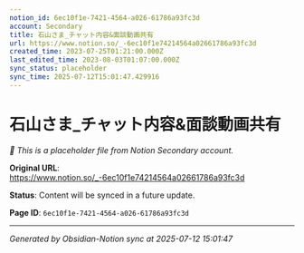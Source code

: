 ```yaml
---
notion_id: 6ec10f1e-7421-4564-a026-61786a93fc3d
account: Secondary
title: 石山さま_チャット内容&面談動画共有
url: https://www.notion.so/_-6ec10f1e74214564a02661786a93fc3d
created_time: 2023-07-25T01:21:00.000Z
last_edited_time: 2023-08-03T01:07:00.000Z
sync_status: placeholder
sync_time: 2025-07-12T15:01:47.429916
---
```


# 石山さま_チャット内容&面談動画共有

*🔄 This is a placeholder file from Notion Secondary account.*

**Original URL**: https://www.notion.so/_-6ec10f1e74214564a02661786a93fc3d

**Status**: Content will be synced in a future update.

**Page ID**: `6ec10f1e-7421-4564-a026-61786a93fc3d`

---

*Generated by Obsidian-Notion sync at 2025-07-12 15:01:47*
